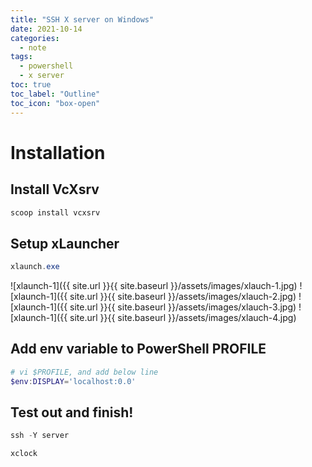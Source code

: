 ```yaml
---
title: "SSH X server on Windows"
date: 2021-10-14
categories:
  - note
tags:
  - powershell
  - x server
toc: true
toc_label: "Outline"
toc_icon: "box-open"
---
```


# Installation
## Install VcXsrv

```powershell
scoop install vcxsrv
```

## Setup xLauncher

```powershell
xlaunch.exe
```

![xlaunch-1]({{ site.url }}{{ site.baseurl }}/assets/images/xlauch-1.jpg)
![xlaunch-1]({{ site.url }}{{ site.baseurl }}/assets/images/xlauch-2.jpg)
![xlaunch-1]({{ site.url }}{{ site.baseurl }}/assets/images/xlauch-3.jpg)
![xlaunch-1]({{ site.url }}{{ site.baseurl }}/assets/images/xlauch-4.jpg)

## Add env variable to PowerShell PROFILE

```powershell
# vi $PROFILE, and add below line
$env:DISPLAY='localhost:0.0'
```

## Test out and finish!

```powershell
ssh -Y server
```

```bash
xclock
```
